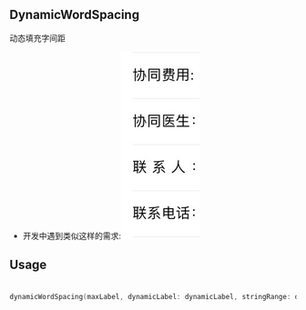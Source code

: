## DynamicWordSpacing
 动态填充字间距
* 开发中遇到类似这样的需求:![Screenshot](requirement.jpg)

## Usage
``` swift	
						
dynamicWordSpacing(maxLabel, dynamicLabel: dynamicLabel, stringRange: dynamicLabel.text.range)
        
```
